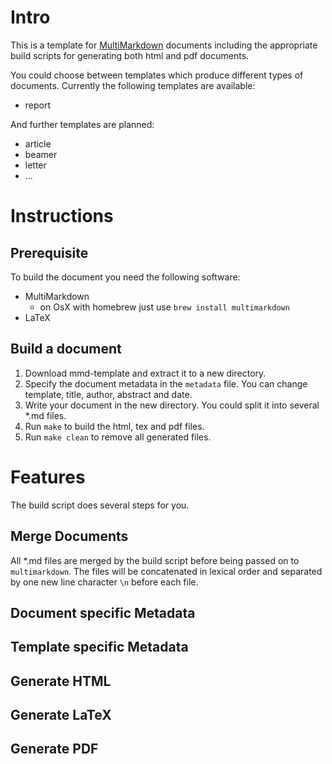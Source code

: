 # Intro

This is a template for [MultiMarkdown](http://fletcherpenney.net/multimarkdown/) documents including the appropriate build scripts for generating both html and pdf documents.

You could choose between templates which produce different types of documents. Currently the following templates are available:

* report

And further templates are planned:

* article
* beamer
* letter
* ...

# Instructions

## Prerequisite

To build the document you need the following software:

* MultiMarkdown
	* on OsX with homebrew just use `brew install multimarkdown`
* LaTeX

## Build a document

1. Download mmd-template and extract it to a new directory.
1. Specify the document metadata in the `metadata` file. You can change template, title, author, abstract and date.
1. Write your document in the new directory. You could split it into several *.md files.
1. Run `make` to build the html, tex and pdf files.
1. Run `make clean` to remove all generated files.

# Features

The build script does several steps for you.

## Merge Documents

All *.md files are merged by the build script before being passed on to `multimarkdown`. The files will be concatenated in lexical order and separated by one new line character `\n` before each file.

## Document specific Metadata

## Template specific Metadata

## Generate HTML

## Generate LaTeX

## Generate PDF